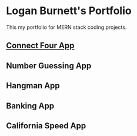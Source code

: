 # Logan Burnett's Portfolio
This my portfolio for MERN stack coding projects.
## [Connect Four App](./banking-app)

## Number Guessing App

## Hangman App

## Banking App

## California Speed App
